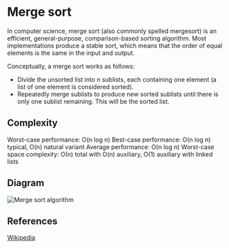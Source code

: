 # Merge sort

In computer science, merge sort (also commonly spelled mergesort) is an efficient, general-purpose, comparison-based sorting algorithm. Most implementations produce a stable sort, which means that the order of equal elements is the same in the input and output.

Conceptually, a merge sort works as follows:
- Divide the unsorted list into n sublists, each containing one element (a list of one element is considered sorted).
- Repeatedly merge sublists to produce new sorted sublists until there is only one sublist remaining. This will be the sorted list.

## Complexity

Worst-case performance: O(n log n)
Best-case performance: O(n log n) typical, O(n) natural variant
Average performance: O(n log n)
Worst-case space complexity: О(n) total with O(n) auxiliary, O(1) auxiliary with linked lists

## Diagram

![Merge sort algorithm](https://upload.wikimedia.org/wikipedia/commons/thumb/e/e6/Merge_sort_algorithm_diagram.svg/798px-Merge_sort_algorithm_diagram.svg.png)

## References

[Wikipedia](https://en.wikipedia.org/wiki/Merge_sort)